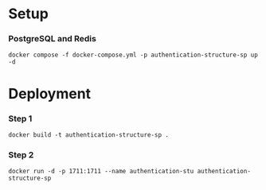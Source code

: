 # Setup
### PostgreSQL and Redis
```
docker compose -f docker-compose.yml -p authentication-structure-sp up -d
```
# Deployment
### Step 1
```
docker build -t authentication-structure-sp .
```
### Step 2
```
docker run -d -p 1711:1711 --name authentication-stu authentication-structure-sp
```

